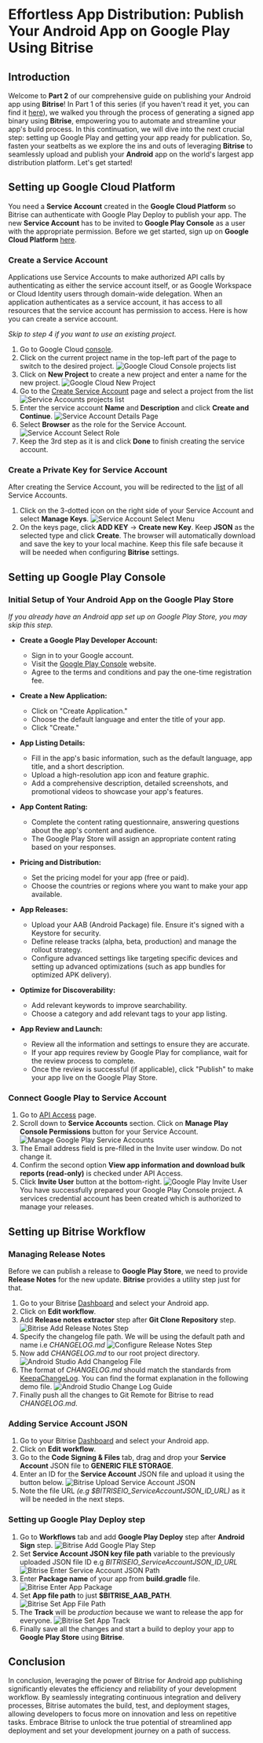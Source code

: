 # Effortless App Distribution: Publish Your Android App on Google Play Using Bitrise

## Introduction
Welcome to **Part 2** of our comprehensive guide on publishing your Android app using **Bitrise**! In Part 1 of this series (if you haven't read it yet, you can find it [here](https://blog.numericaideas.com/accelerate-android-app-delivery-via-bitrise-ci-cd-pipelines)), we walked you through the process of generating a signed app binary using **Bitrise**, empowering you to automate and streamline your app's build process. In this continuation, we will dive into the next crucial step: setting up Google Play and getting your app ready for publication. So, fasten your seatbelts as we explore the ins and outs of leveraging **Bitrise** to seamlessly upload and publish your **Android** app on the world's largest app distribution platform. Let's get started!

## Setting up Google Cloud Platform
You need a **Service Account** created in the **Google Cloud Platform** so Bitrise can authenticate with Google Play Deploy to publish your app. The new **Service Account** has to be invited to **Google Play Console** as a user with the appropriate permission. Before we get started, sign up on **Google Cloud Platform** [here](https://cloud.google.com).
### Create a Service Account
Applications use Service Accounts to make authorized API calls by authenticating as either the service account itself, or as Google Workspace or Cloud Identity users through domain-wide delegation. When an application authenticates as a service account, it has access to all resources that the service account has permission to access. Here is how you can create a service account.

*Skip to step 4 if you want to use an existing project.*
1. Go to Google Cloud [console](https://console.cloud.google.com/).
2. Click on the current project name in the top-left part of the page to switch to the desired project.
![Google Cloud Console projects list](./images/google_cloud_console_projects_view.png)
3. Click on **New Project** to create a new project and enter a name for the new project.
![Google Cloud New Project](./images/google_cloud_new_project.png)
4. Go to the [Create Service Account](https://console.cloud.google.com/projectselector/iam-admin/serviceaccounts) page and select a project from the list
![Service Accounts projects list](./images/service_account_select_project.png)
5. Enter the service account **Name** and **Description** and click **Create and Continue**.
![Service Account Details Page](./images/service_account_details_page.png)
6. Select **Browser** as the role for the Service Account.
![Service Account Select Role](./images/service_account_select_role.png)
7. Keep the 3rd step as it is and click **Done** to finish creating the service account.
### Create a Private Key for Service Account 
After creating the Service Account, you will be redirected to the [list](https://console.cloud.google.com/iam-admin/serviceaccounts) of all Service Accounts.

1. Click on the 3-dotted icon on the right side of your Service Account and select **Manage Keys**.
![Service Account Select Menu](./images/service_account_click_menu.png)
2. On the keys page, click **ADD KEY** -> **Create new Key**. Keep **JSON** as the selected type and click **Create**. The browser will automatically download and save the key to your local machine. 
Keep this file safe because it will be needed when configuring **Bitrise** settings.
## Setting up Google Play Console

### Initial Setup of Your Android App on the Google Play Store
*If you already have an Android app set up on Google Play Store, you may skip this step.*

- **Create a Google Play Developer Account:**
  - Sign in to your Google account.
  - Visit the [Google Play Console](https://play.google.com/apps/publish/) website.
  - Agree to the terms and conditions and pay the one-time registration fee.

- **Create a New Application:**
  - Click on "Create Application."
  - Choose the default language and enter the title of your app.
  - Click "Create."

- **App Listing Details:**
  - Fill in the app's basic information, such as the default language, app title, and a short description.
  - Upload a high-resolution app icon and feature graphic.
  - Add a comprehensive description, detailed screenshots, and promotional videos to showcase your app's features.

- **App Content Rating:**
  - Complete the content rating questionnaire, answering questions about the app's content and audience.
  -  The Google Play Store will assign an appropriate content rating based on your responses.

- **Pricing and Distribution:**
  - Set the pricing model for your app (free or paid).
  - Choose the countries or regions where you want to make your app available.

- **App Releases:**
  - Upload your AAB (Android Package) file. Ensure it's signed with a Keystore for security.
  - Define release tracks (alpha, beta, production) and manage the rollout strategy.
  - Configure advanced settings like targeting specific devices and setting up advanced optimizations (such as app bundles for optimized APK delivery).

- **Optimize for Discoverability:**
  - Add relevant keywords to improve searchability.
  - Choose a category and add relevant tags to your app listing.

- **App Review and Launch:**
  - Review all the information and settings to ensure they are accurate.
  - If your app requires review by Google Play for compliance, wait for the review process to complete.
  - Once the review is successful (if applicable), click "Publish" to make your app live on the Google Play Store.


### Connect Google Play to Service Account

1. Go to [API Access](https://play.google.com/console/u/developers/api-access) page.
2. Scroll down to **Service Accounts** section. Click on **Manage Play Console Permissions** button for your Service Account.
![Manage Google Play Service Accounts](./images/google_play_manage_service_account.png)
3. The Email address field is pre-filled in the Invite user window. Do not change it.
4. Confirm the second option **View app information and download bulk reports (read-only)** is checked under API Access.
5. Click **Invite User** button at the bottom-right.
![Google Play Invite User](./images/google_play_invite_service_account_user.png)
You have successfully prepared your Google Play Console project. A services credential account has been created which is authorized to manage your releases.


## Setting up Bitrise Workflow

### Managing Release Notes
Before we can publish a release to **Google Play Store**, we need to provide **Release Notes** for the new update. **Bitrise** provides a utility step just for that. 
1. Go to your Bitrise [Dashboard](https://app.bitrise.io/dashboard) and select your Android app.
2. Click on **Edit workflow**. 
3. Add **Release notes extractor** step after **Git Clone Repository** step. 
![Bitrise Add Release Notes Step](./images/bitrise_release_notes_step.png)
4. Specify the changelog file path. We will be using the default path and name i.e *CHANGELOG.md*
![Configure Release Notes Step](./images/bitrise_configure_release_notes_extractor.png)
5. Now add *CHANGELOG.md* to our root project directory.
![Android Studio Add Changelog File](./images/android_studio_Add_changelog_file.png)
6. The format of *CHANGELOG.md* should match the standards from [KeepaChangeLog](keepachangelog.com). You can find the format explanation in the following demo file.
![Android Studio Change Log Guide](./images/android_studio_change_log_guide.png)
7. Finally push all the changes to Git Remote for Bitrise to read *CHANGELOG.md*.
### Adding Service Account JSON
1. Go to your Bitrise [Dashboard](https://app.bitrise.io/dashboard) and select your Android app.
2. Click on **Edit workflow**. 
3. Go to the **Code Signing & Files** tab, drag and drop your **Service Account** JSON file to **GENERIC FILE STORAGE**.
4. Enter an ID for the **Service Account** JSON file and upload it using the button below.
![Bitrise Upload Service Account JSON](./images/bitrise_upload_json.png)
5. Note the file URL *(e.g $BITRISEIO_ServiceAccountJSON_ID_URL)* as it will be needed in the next steps.
### Setting up Google Play Deploy step
1. Go to **Workflows** tab and add **Google Play Deploy** step after **Android Sign** step.
![Bitrise Add Google Play Step](./images/bitrise_add_google_play_step.png)
2. Set **Service Account JSON key file path** variable to the previously uploaded JSON file ID e.g *BITRISEIO_ServiceAccountJSON_ID_URL*
![Bitrise Enter Service Account JSON Path](./images/bitrise_enter_service_account_json.png)
3. Enter **Package name** of your app from **build.gradle** file.
![Bitrise Enter App Package](./images/bitrise_enter_package_name.png)
4. Set **App file path** to just **$BITRISE_AAB_PATH**.
![Bitrise Set App File Path](./images/bitrise_set_app_file_path.png)
5. The **Track** will be *production* because we want to release the app for everyone.
![Bitrise Set App Track](./images/bitrise_set_app_track.png)
6. Finally save all the changes and start a build to deploy your app to **Google Play Store** using **Bitrise**.
## Conclusion
In conclusion, leveraging the power of Bitrise for Android app publishing significantly elevates the efficiency and reliability of your development workflow. By seamlessly integrating continuous integration and delivery processes, Bitrise automates the build, test, and deployment stages, allowing developers to focus more on innovation and less on repetitive tasks. Embrace Bitrise to unlock the true potential of streamlined app deployment and set your development journey on a path of success.